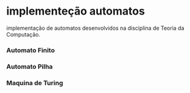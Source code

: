 # implementeção automatos

implementação de automatos desenvolvidos na disciplina de Teoria da Computação.

### Automato Finito

### Automato Pilha

### Maquina de Turing
